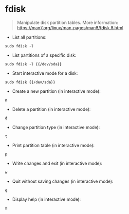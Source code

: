 # fdisk

> Manipulate disk partition tables.
> More information: <https://man7.org/linux/man-pages/man8/fdisk.8.html>.

- List all partitions:

`sudo fdisk -l`

- List partitions of a specific disk:

`sudo fdisk -l {{/dev/sda}}`

- Start interactive mode for a disk:

`sudo fdisk {{/dev/sda}}`

- Create a new partition (in interactive mode):

`n`

- Delete a partition (in interactive mode):

`d`

- Change partition type (in interactive mode):

`t`

- Print partition table (in interactive mode):

`p`

- Write changes and exit (in interactive mode):

`w`

- Quit without saving changes (in interactive mode):

`q`

- Display help (in interactive mode):

`m`